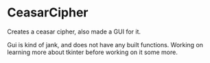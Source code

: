 # CeasarCipher
Creates a ceasar cipher, also made a GUI for it. 

Gui is kind of jank, and does not have any built functions. Working on learning more about tkinter before working on it some more.
